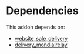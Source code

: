 # Dependencies

This addon depends on:

- [website_sale_delivery](https://github.com/bringout/oca-ocb-sale/tree/de00eb97dbc73b96112477e8671cd8ab774267d5/odoo-bringout-oca-ocb-website_sale_delivery)
- [delivery_mondialrelay](https://github.com/bringout/oca-ocb-warehouse/tree/9b14fcb23c7ebeb2f1d8695642aaa941064d4d00/odoo-bringout-oca-ocb-delivery_mondialrelay)
